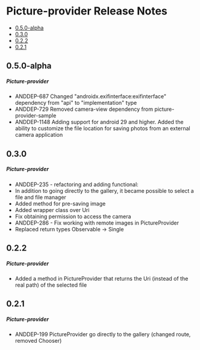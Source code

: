 # Picture-provider Release Notes

- [0.5.0-alpha](#050-alpha)
- [0.3.0](#030)
- [0.2.2](#022)
- [0.2.1](#021)

## 0.5.0-alpha
##### Picture-provider
* ANDDEP-687 Changed "androidx.exifinterface:exifinterface" dependency from "api" to "implementation" type
* ANDDEP-729 Removed camera-view dependency from picture-provider-sample
* ANDDEP-1148 Adding support for android 29 and higher. Added the ability to customize the file location for saving photos from an external camera application
## 0.3.0
##### Picture-provider
* ANDDEP-235 - refactoring and adding functional:
* In addition to going directly to the gallery, it became possible to select a file and file manager
* Added method for pre-saving image
* Added wrapper class over Uri
* Fix obtaining permission to access the camera
* ANDDEP-286 - Fix working with remote images in PictureProvider
* Replaced return types Observable -> Single
## 0.2.2
##### Picture-provider
* Added a method in PictureProvider that returns the Uri (instead of the real path) of the selected file
## 0.2.1
##### Picture-provider
* ANDDEP-199 PictureProvider go directly to the gallery (changed route, removed Chooser)
